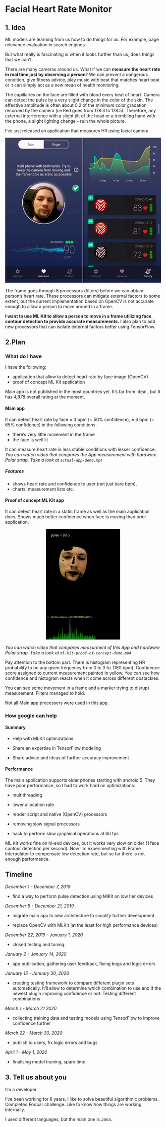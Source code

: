 
# Facial Heart Rate Monitor 

## 1. Idea 

ML models are learning from us how to do things for us. For example, page relevance evaluation in search engines.

But what really is fascinating is when it looks further than us, does things that we can’t.

There are many cameras around us. What if we can **measure the heart rate in real time just by observing a person**? We can prevent a dangerous condition, give fitness advice, play music with beat that matches heart beat or it can simply act as a new mean of health monitoring.

The capillaries on the face are filled with blood every beat of heart. Camera can detect the pulse by a very slight change in the color of the skin. The effective amplitude is often about 0.2 of the minimum color gradation recorded by the camera (i.e Red goes from 178.3 to 178.5). Therefore, any external interference with a slight tilt of the head or a trembling hand with the phone, a slight lighting change - ruin the whole picture.

I’ve just released an application that measures HR using facial camera.
 
 <p align="center">


<img src="interface.png"/>
</p>
<p />

 The frame goes through 8 processors (filters) before we can obtain person’s heart rate. These processors can mitigate external factors to some extent, but the current implementation based on OpenCV is not accurate enough to allow a person to move around in a frame.

**I want to use ML Kit to allow a person to move in a frame utilizing face contour detection to provide accurate measurements.** I also plan to add new processors that can isolate external factors better using TensorFlow.

## 2.Plan 

### What do I have

I have the following: 
* application that allow to detect heart rate by face image (OpenCV) 
* proof of concept ML Kit application

Main app is not published in the most countries yet. It’s far from ideal , but it has *4,878* overall rating at the moment. 

#### Main app

It can detect heart rate by face ± 3 bpm (~ 50% confidence), ± 6 bpm (~ 65% confidence) in the following conditions:

* there’s very little movement in the frame
* the face is well lit

It can measure heart rate in less stable conditions with lesser confidence.
*You can watch video that compares the App measurement with hardware Polar strap. Take a look at `actual-app-demo.mp4`*

##### Features

* shows heart rate and confidence to user (not just bare bpm).
* charts, measurement lists etc.

#### Proof of concept ML Kit app
It can detect heart rate in a static frame as well as the main application does. Shows much better confidence when face is moving than prior application.

<p align="center">


<img src="proof-of-concept.png"/>
</p>
<p />

_You can watch video that compares measurment of this App and hardware Polar strap. Take a look at `ml-kit-proof-of-concept-demo.mp4`_

Pay attention to the bottom part. There is histogram representing HR probability to be any given frequency from 0 to 3 hz (180 bpm). Confidence score assigned to current measurement painted in yellow.  You can see how confidence and histogram reacts when it come across different obstackles.

You can see some movement in a frame and a marker trying to disrupt measurement. Filters managed to hold.


Not all Main app processors were used in this app.

### How google can help
#### Summary

- Help with MLKit optimizations

- Share an expertise in TensorFlow modeling

- Share advice and ideas of further accuracy improvement

#### Performance 

The main application supports older phones starting with android 5. They have poor performance, so I had to work hard on optimizations:

- multithreading

- lower allocation rate

- render script and native (OpenCV) processors

- removing slow signal processors

- hack to perform slow graphical operations at 60 fps



ML Kit works fine on hi-end devices, but it works very slow on older (1 face contour detection per second). Now I’m experimenting with Frame Interpolator to compensate low detection rate, but so far there is not enough performance.

## Timeline

_December 1 - December 7, 2019_

- find a way to perform pulse detection using MlKit on low tier devices

_December 8 - December 21, 2019_

- migrate main app to new architecture to simplify further development

- replace OpenCV with MLKit (at the least for high performance devices)

_December 22, 2019 - January 1, 2020_

- closed testing and tuning.

_January 2 - January 14, 2020_

- app publication, gathering user feedback, fixing bugs and logic errors

_January 15 - January 30, 2020_

- creating testing framework to compare different plugin sets automatically. It’ll allow to determine which combination to use and if the newest plugin improving confidence or not. Testing different combinations

_March 1 - March 21 2020_

- collecting training data and testing models using TensorFlow to improve confidence further

_March 22 - March 30, 2020_

- publish to users, fix logic errors and bugs

_April 1 - May 1, 2020_

- finalising model training, spare time

## 3. Tell us about you

I’m a developer.

I’ve been working for 8 years. I like to solve beautiful algorithmic problems. Completed Foobar challenge. Like to know how things are working internally.

I used different languages, but the main one is Java.

